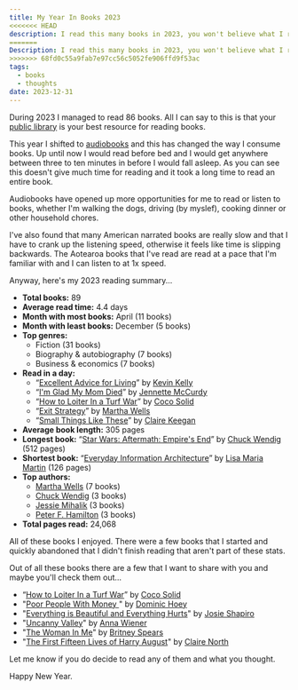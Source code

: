 ```yaml
---
title: My Year In Books 2023
<<<<<<< HEAD
description: I read this many books in 2023, you won't believe what I realised.
=======
Description: I read this many books in 2023, you won't believe what I realised.
>>>>>>> 68fd0c55a9fab7e97cc56c5052fe906ffd9f53ac
tags:
  - books
  - thoughts
date: 2023-12-31
---
```


During 2023 I managed to read 86 books. All I can say to this is that your [public library](/posts/where-do-you-get-your-audiobooks/) is your best resource for reading books. 

This year I shifted to [audiobooks](/where-do-you-get-your-audiobooks/) and this has changed the way I consume books. Up until now I would read before bed and I would get anywhere between three to ten minutes in before I would fall asleep. As you can see this doesn't give much time for reading and it took a long time to read an entire book.

Audiobooks have opened up more opportunities for me to read or listen to books, whether I'm walking the dogs, driving (by myslef), cooking dinner or other household chores. 

I've also found that many American narrated books are really slow and that I have to crank up the listening speed, otherwise it feels like time is slipping backwards. The Aotearoa books that I've read are read at a pace that I'm familiar with and I can listen to at 1x speed. 

Anyway, here's my 2023 reading summary...

* **Total books:** 89
* **Average read time:** 4.4 days
* **Month with most books:** April (11 books)
* **Month with least books:** December (5 books)
* **Top genres:**
  - Fiction (31 books)
  - Biography & autobiography (7 books)
  - Business & economics (7 books)
* **Read in a day:**
  - “[Excellent Advice for Living](https://www.penguin.co.nz/books/excellent-advice-for-living-9780593654521)” by [Kevin Kelly](https://kk.org/)
  - “[I'm Glad My Mom Died](https://www.simonandschuster.com/books/Im-Glad-My-Mom-Died/Jennette-McCurdy/9781982185824)” by [Jennette McCurdy](https://www.jennettemccurdy.com/)
  - “[How to Loiter In a Turf War](https://www.penguin.co.nz/books/how-to-loiter-in-a-turf-war-9780143778585)” by [Coco Solid](https://www.penguin.co.nz/authors/coco-solid)
  - “[Exit Strategy](https://www.marthawells.com/murderbot4.htm)” by [Martha Wells](https://www.marthawells.com/)
  - “[Small Things Like These](https://ckfictionclinic.com/small-things-like-these/)” by [Claire Keegan](https://ckfictionclinic.com/)
* **Average book length:** 305 pages
* **Longest book:** “[Star Wars: Aftermath: Empire's End](https://en.wikipedia.org/wiki/Star_Wars:_Aftermath_trilogy)” by [Chuck Wendig](https://terribleminds.com/) (512 pages)
* **Shortest book:** “[Everyday Information Architecture](https://abookapart.com/products/everyday-information-architecture)” by [Lisa Maria Martin](https://thefutureislikepie.com/) (126 pages)
* **Top authors:** 
  - [Martha Wells](https://www.marthawells.com/) (7 books)
  - [Chuck Wendig](https://terribleminds.com/) (3 books)
  - [Jessie Mihalik](https://www.jessiemihalik.com/) (3 books)
  - [Peter F. Hamilton](https://www.panmacmillan.com/authors/peter-f-hamilton/1507) (3 books)
* **Total pages read:** 24,068

All of these books I enjoyed. There were a few books that I started and quickly abandoned that I didn't finish reading that aren't part of these stats.

Out of all these books there are a few that I want to share with you and maybe you'll check them out...
- “[How to Loiter In a Turf War](https://www.penguin.co.nz/books/how-to-loiter-in-a-turf-war-9780143778585)” by [Coco Solid](https://www.penguin.co.nz/authors/coco-solid)
- "[Poor People With Money ](https://www.penguin.co.nz/books/poor-people-with-money-9780143779865)" by [Dominic Hoey](https://www.penguin.co.nz/authors/dominic-hoey)
- "[Everything is Beautiful and Everything Hurts](https://www.allenandunwin.co.nz/browse/book/Everything-is-Beautiful-and-Everything-Hurts-9781991006448/)" by [Josie Shapiro](https://www.nzbooklovers.co.nz/post/interview-josie-shapiro-talks-about-everything-is-beautiful-and-everything-hurts)
- "[Uncanny Valley](https://en.wikipedia.org/wiki/Uncanny_Valley_%28memoir%29)" by [Anna Wiener](https://www.annawiener.com/about)
- "[The Woman In Me](https://britneybook.com/)" by [Britney Spears](https://britneyspears.com/)
- "[The First Fifteen Lives of Harry August](https://www.clairenorth.com/titles/claire-north/the-first-fifteen-lives-of-harry-august/9781405528252/)" by [Claire North](https://www.clairenorth.com/)

Let me know if you do decide to read any of them and what you thought. 

Happy New Year.